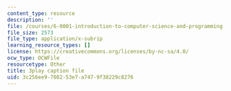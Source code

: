 ```yaml
---
content_type: resource
description: ''
file: /courses/6-0001-introduction-to-computer-science-and-programming-in-python-fall-2016/3c256ee9708253e7a7479f38229c8276_C_pgH5QhIZ8.vtt
file_size: 2573
file_type: application/x-subrip
learning_resource_types: []
license: https://creativecommons.org/licenses/by-nc-sa/4.0/
ocw_type: OCWFile
resourcetype: Other
title: 3play caption file
uid: 3c256ee9-7082-53e7-a747-9f38229c8276
---
```

